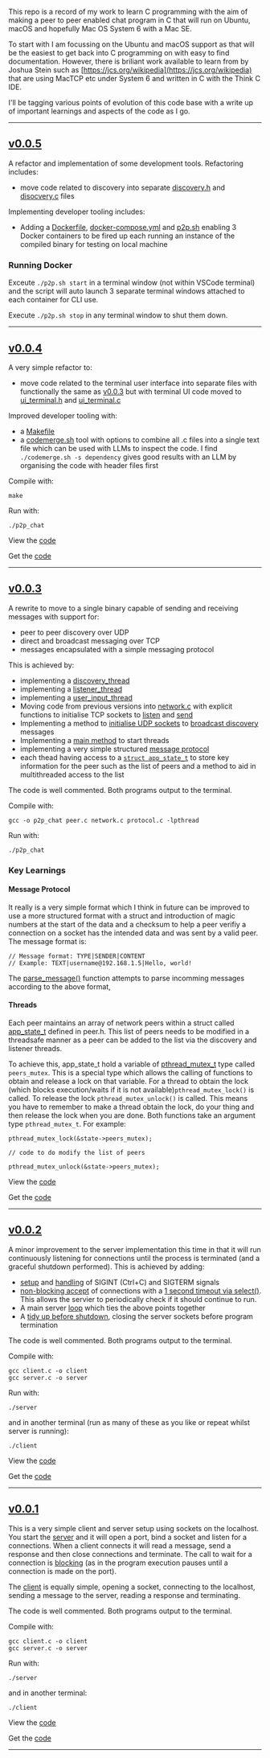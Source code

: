 This repo is a record of my work to learn C programming with the aim of making a peer to peer enabled chat program in C that will run on Ubuntu, macOS and hopefully Mac OS System 6 with a Mac SE.

To start with I am focussing on the Ubuntu and macOS support as that will be the easiest to get back into C programming on with easy to find documentation. However, there is briliant work available to learn from by Joshua Stein such as [https://jcs.org/wikipedia](https://jcs.org/wikipedia) that are using MacTCP etc under System 6 and written in C with the Think C IDE.

I'll be tagging various points of evolution of this code base with a write up of important learnings and aspects of the code as I go.

---

## [v0.0.5](https://github.com/matthewdeaves/csend/tree/v0.0.5)

A refactor and implementation of some development tools. Refactoring includes:

* move code related to discovery into separate [discovery.h](https://github.com/matthewdeaves/csend/blob/1feaaf242574599ae306c8125f2ba27a7b66690e/discovery.h) and [disocvery.c](https://github.com/matthewdeaves/csend/blob/1feaaf242574599ae306c8125f2ba27a7b66690e/discovery.c) files

Implementing developer tooling includes:

* Adding a [Dockerfile](https://github.com/matthewdeaves/csend/blob/1feaaf242574599ae306c8125f2ba27a7b66690e/Dockerfile), [docker-compose.yml](https://github.com/matthewdeaves/csend/blob/1feaaf242574599ae306c8125f2ba27a7b66690e/docker-compose.yml) and [p2p.sh](https://github.com/matthewdeaves/csend/blob/1feaaf242574599ae306c8125f2ba27a7b66690e/p2p.sh) enabling 3 Docker containers to be fired up each running an instance of the compiled binary for testing on local machine 

### Running Docker

Exceute `./p2p.sh start` in a terminal window (not within VSCode terminal) and the script will auto launch 3 separate terminal windows attached to each container for CLI use.

Execute `./p2p.sh stop` in any terminal window to shut them down.

---

## [v0.0.4](https://github.com/matthewdeaves/csend/tree/v0.0.4)

A very simple refactor to:

* move code related to the terminal user interface into separate files with functionally the same as [v0.0.3](https://github.com/matthewdeaves/csend/tree/v0.0.3) but with terminal UI code moved to [ui_terminal.h](https://github.com/matthewdeaves/csend/blob/390e72b0b2020471c7348b23957101f81da2588b/ui_terminal.h) and  [ui_terminal.c](https://github.com/matthewdeaves/csend/blob/390e72b0b2020471c7348b23957101f81da2588b/ui_terminal.c)

Improved developer tooling with:

* a [Makefile](https://github.com/matthewdeaves/csend/blob/e52e6e47febbaba3fb970071b84d6c0a0341260a/Makefile)
* a [codemerge.sh](https://github.com/matthewdeaves/csend/blob/dc84874cfd4fe14f15c6adbc4dafaabbf3e8d120/codemerge.sh) tool with options to combine all .c files into a single text file which can be used with LLMs to inspect the code. I find `./codemerge.sh -s dependency` gives good results with an LLM by organising the code with header files first

Compile with:

```
make
```

Run with:

```
./p2p_chat
```

View the [code](https://github.com/matthewdeaves/csend/tree/v0.0.4)

Get the [code](https://github.com/matthewdeaves/csend/releases/tag/v0.0.4)

---

## [v0.0.3](https://github.com/matthewdeaves/csend/tree/v0.0.3)

A rewrite to move to a single binary capable of sending and receiving messages with support for:
* peer to peer discovery over UDP 
* direct and broadcast messaging over TCP
* messages encapsulated with a simple messaging protocol

This is achieved by:

* implementing a [discovery_thread](https://github.com/matthewdeaves/csend/blob/c393d6bf23b3f70750fb68d10c5c1ab0a77cf32b/network.c#L321)
* implementing a [listener_thread](https://github.com/matthewdeaves/csend/blob/c393d6bf23b3f70750fb68d10c5c1ab0a77cf32b/network.c#L224)
* implementing a [user_input_thread](https://github.com/matthewdeaves/csend/blob/c393d6bf23b3f70750fb68d10c5c1ab0a77cf32b/peer.c#L172)
* Moving code from previous versions into [network.c](https://github.com/matthewdeaves/csend/blob/c393d6bf23b3f70750fb68d10c5c1ab0a77cf32b/network.c) with explicit functions to initialise TCP sockets to [listen](https://github.com/matthewdeaves/csend/blob/c393d6bf23b3f70750fb68d10c5c1ab0a77cf32b/network.c#L53) and [send](https://github.com/matthewdeaves/csend/blob/c393d6bf23b3f70750fb68d10c5c1ab0a77cf32b/network.c#L165)
* Implementing a method to [initialise UDP sockets](https://github.com/matthewdeaves/csend/blob/c393d6bf23b3f70750fb68d10c5c1ab0a77cf32b/network.c#L142) to [broadcast discovery](https://github.com/matthewdeaves/csend/blob/c393d6bf23b3f70750fb68d10c5c1ab0a77cf32b/network.c#L142) messages
* Implementing a [main method](https://github.com/matthewdeaves/csend/blob/c393d6bf23b3f70750fb68d10c5c1ab0a77cf32b/peer.c#L310) to start threads
* implementing a very simple structured [message protocol](https://github.com/matthewdeaves/csend/blob/c393d6bf23b3f70750fb68d10c5c1ab0a77cf32b/protocol.c)
* each thead having access to a [`struct app_state_t`](https://github.com/matthewdeaves/csend/blob/c393d6bf23b3f70750fb68d10c5c1ab0a77cf32b/peer.h#L44) to store key information for the peer such as the list of peers and a method to aid in multithreaded access to the list

The code is well commented. Both programs output to the terminal.

Compile with:

```
gcc -o p2p_chat peer.c network.c protocol.c -lpthread
```

Run with:

```
./p2p_chat
```

### Key Learnings

#### Message Protocol

It really is a very simple format which I think in future can be improved to use a more structured format with a struct and introduction of magic numbers at the start of the data and a checksum to help a peer verifiy a connection on a socket has the intended data and was sent by a valid peer. The message format is:

```
// Message format: TYPE|SENDER|CONTENT
// Example: TEXT|username@192.168.1.5|Hello, world!

```
The [parse_message()](https://github.com/matthewdeaves/csend/blob/a4cea91a61c4f70d5ce5de417bf0d7a5a40cc184/protocol.c#L38) function attempts to parse incomming messages according to the above format, 

#### Threads
Each peer maintains an array of network peers within a struct called [app_state_t]() defined in peer.h. This list of peers needs to be modified in a threadsafe manner as a peer can be added to the list via the discovery and listener threads.

To achieve this, app_state_t hold a variable of [pthread_mutex_t]() type called `peers_mutex`. This is a special type which allows the calling of functions to obtain and release a lock on that variable. For a thread to obtain the lock (which blocks execution/waits if it is not available)`pthread_mutex_lock()` is called. To release the lock `pthread_mutex_unlock()` is called. This means you have to remember to make a thread obtain the lock, do your thing and then release the lock when you are done. Both functions take an argument type `pthread_mutex_t`. For example:

```
pthread_mutex_lock(&state->peers_mutex);

// code to do modify the list of peers

pthread_mutex_unlock(&state->peers_mutex);
```

View the [code](https://github.com/matthewdeaves/csend/tree/v0.0.3)

Get the [code](https://github.com/matthewdeaves/csend/releases/tag/v0.0.3)

---

## [v0.0.2](https://github.com/matthewdeaves/csend/tree/v0.0.2)

A minor improvement to the server implementation this time in that it will run continuously listening for connections until the process is terminated (and a graceful shutdown performed). This is achieved by adding:
* [setup](https://github.com/matthewdeaves/csend/blob/58fbc300af851ec4e6b11075ca1ead051a2cb73a/server.c#L54) and [handling](https://github.com/matthewdeaves/csend/blob/58fbc300af851ec4e6b11075ca1ead051a2cb73a/server.c#L24) of SIGINT (Ctrl+C) and SIGTERM signals
* [non-blocking accept](https://github.com/matthewdeaves/csend/blob/58fbc300af851ec4e6b11075ca1ead051a2cb73a/server.c#L108) of connections with a [1 second timeout via select()](https://github.com/matthewdeaves/csend/blob/58fbc300af851ec4e6b11075ca1ead051a2cb73a/server.c#L118). This allows the servier to periodically check if it should continue to run.
* A main server [loop](https://github.com/matthewdeaves/csend/blob/58fbc300af851ec4e6b11075ca1ead051a2cb73a/server.c#L103) which ties the above points together
* A [tidy up before shutdown](https://github.com/matthewdeaves/csend/blob/58fbc300af851ec4e6b11075ca1ead051a2cb73a/server.c#L29), closing the server sockets before program termination

The code is well commented. Both programs output to the terminal.

Compile with:

```
gcc client.c -o client
gcc server.c -o server
```

Run with:

```
./server
```

and in another terminal (run as many of these as you like or repeat whilst server is running):

```
./client
```
View the [code](https://github.com/matthewdeaves/csend/tree/v0.0.2)

Get the [code](https://github.com/matthewdeaves/csend/releases/tag/v0.0.2)

---

## [v0.0.1](https://github.com/matthewdeaves/csend/tree/v0.0.1)

This is a very simple client and server setup using sockets on the localhost. You start the [server](https://github.com/matthewdeaves/csend/blob/v0.0.1/server.c) and it will open a port, bind a socket and  listen for a connections. When a client connects it will read a message, send a response and then close connections and terminate. The call to wait for a connection is [blocking](https://github.com/matthewdeaves/csend/blob/a572ac3b9acbecea0316d38763c26d933245f092/server.c#L57) (as in the program execution pauses until a connection is made on the port).

The [client](https://github.com/matthewdeaves/csend/blob/v0.0.1/client.c) is equally simple, opening a socket, connecting to the localhost, sending a message to the server, reading a response and terminating.

The code is well commented. Both programs output to the terminal.

Compile with:

```
gcc client.c -o client
gcc server.c -o server
```

Run with:

```
./server
```

and in another terminal:

```
./client
```
View the [code](https://github.com/matthewdeaves/csend/tree/v0.0.1)

Get the [code](https://github.com/matthewdeaves/csend/releases/tag/v0.0.1)

---
